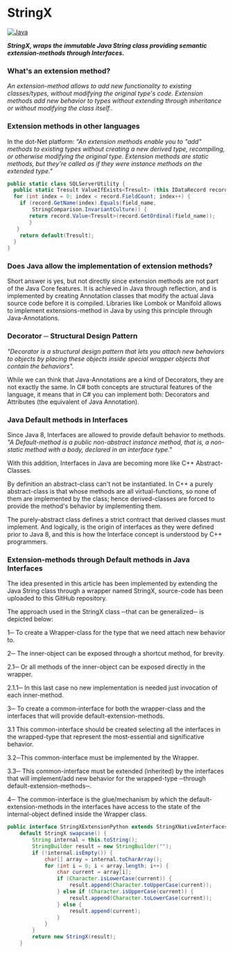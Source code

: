 # StringX
[![Java](https://cdn.icon-icons.com/icons2/2415/PNG/64/java_original_wordmark_logo_icon_146459.png)]()

_**StringX, wraps the immutable Java String class providing semantic extension-methods through Interfaces.**_


### What's an extension method?
_An extension-method allows to add new functionality to existing classes/types, without modifying the original type's code. Extension methods add new behavior to types without extending through inheritance or without modifying the class itself.._


### Extension methods in other languages
In the dot-Net platform: _"An extension methods enable you to "add" methods to existing types without creating a new derived type, recompiling, or otherwise modifying the original type. Extension methods are static methods, but they're called as if they were instance methods on the extended type."_

```csharp
public static class SQLServerUtility {
  public static Tresult ValueIfExists<Tresult> (this IDataRecord record, string field_name)  {
  for (int index = 0; index < record.FieldCount; index++) {
	if (record.GetName(index).Equals(field_name,
	    StringComparison.InvariantCulture)) {
	   return record.Value<Tresult>(record.GetOrdinal(field_name));
       }
   }
    return default(Tresult);
  }
}
```

### Does Java allow the implementation of extension methods?
Short answer is yes, but not directly since extension methods are not part of the Java Core features. It is achieved in Java through reflection, and is implemented by creating Annotation classes that modify the actual Java source code before it is compiled. Libraries like Lombok or Manifold allows to implement extensions-method in Java by using this principle through Java-Annotations.

### Decorator ─ Structural Design Pattern
_"Decorator is a structural design pattern that lets you attach new behaviors to objects by placing these objects inside special wrapper objects that contain the behaviors"._

While we can think that Java-Annotations are a kind of Decorators, they are not exactly the same. In C# both concepts are structural features of the language, it means that in C# you can implement both: Decorators and Attributes (the equivalent of Java Annotation).


### Java Default methods in Interfaces

Since Java 8, Interfaces are allowed to provide default behavior to methods. 
_"A Default-method is a public non-abstract instance method, that is, a non-static method with a body, declared in an interface type."_

With this addition, Interfaces in Java are becoming more like C++ Abstract-Classes. 

By definition an abstract-class can't not be instantiated. In C++ a purely abstract-class is that whose methods are all virtual-functions, so none of them are implemented by the class; hence derived-classes are forced to provide the method's behavior by implementing them. 

The purely-abstract class defines a strict contract that derived classes must implement. And logically, is the origin of interfaces as they were defined prior to Java 8, and this is how the Interface concept is understood by C++ programmers.


### Extension-methods through Default methods in Java Interfaces
The idea presented in this article has been implemented by extending the Java String class through a wrapper named StringX, source-code has been uploaded to this GitHub repository.

The approach used in the StringX class ─that can be generalized─ is depicted below:

1─ To create a Wrapper-class for the type that we need attach new behavior to.

2─ The inner-object can be exposed through a shortcut method, for brevity.

2.1─ Or all methods of the inner-object can be exposed directly in the wrapper.

2.1.1─ In this last case no new implementation is needed just invocation of each inner-method.

3─ To create a common-interface for both the wrapper-class and the interfaces that will provide default-extension-methods.

3.1 This common-interface should be created selecting all the interfaces in the wrapped-type that represent the most-essential and significative behavior.

3.2─This common-interface must be implemented by the Wrapper.

3.3─ This common-interface must be extended (inherited) by the interfaces that will implement/add new behavior for the wrapped-type ─through default-extension-methods─.

4─ The common-interface is the glue/mechanism by which the default-extension-methods in the interfaces have access to the state of the internal-object defined inside the Wrapper class.



```java
public interface StringXExtensionPython extends StringXNativeInterfaces {
    default StringX swapcase() {
        String internal = this.toString();
        StringBuilder result = new StringBuilder("");
        if (!internal.isEmpty()) {
            char[] array = internal.toCharArray();
            for (int i = 0; i < array.length; i++) {
                char current = array[i];
                if (Character.isLowerCase(current)) {
                    result.append(Character.toUpperCase(current));
                } else if (Character.isUpperCase(current)) {
                    result.append(Character.toLowerCase(current));
                } else {
                    result.append(current);
                }
            }
        }
        return new StringX(result);
    }
```

